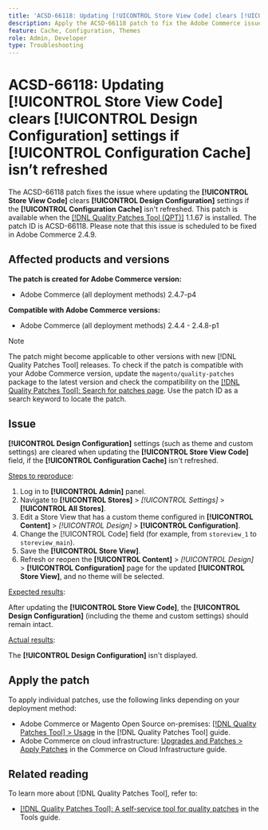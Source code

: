 ```yaml
---
title: 'ACSD-66118: Updating [!UICONTROL Store View Code] clears [!UICONTROL Design Configuration] settings if [!UICONTROL Configuration Cache] isn’t refreshed'
description: Apply the ACSD-66118 patch to fix the Adobe Commerce issue where updating the [!UICONTROL Store View Code] clears the [!UICONTROL Design Configuration] (theme and custom settings) if the [!UICONTROL Configuration Cache] isn’t properly refreshed.
feature: Cache, Configuration, Themes
role: Admin, Developer
type: Troubleshooting
---
```


# ACSD-66118: Updating **[!UICONTROL Store View Code]** clears **[!UICONTROL Design Configuration]** settings if **[!UICONTROL Configuration Cache]** isn’t refreshed

The ACSD-66118 patch fixes the issue where updating the **[!UICONTROL Store View Code]** clears **[!UICONTROL Design Configuration]** settings if the **[!UICONTROL Configuration Cache]** isn't refreshed. This patch is available when the [[!DNL Quality Patches Tool (QPT)]](/help/tools/quality-patches-tool/quality-patches-tool-to-self-serve-quality-patches.md) 1.1.67 is installed. The patch ID is ACSD-66118. Please note that this issue is scheduled to be fixed in Adobe Commerce 2.4.9.

## Affected products and versions

**The patch is created for Adobe Commerce version:**

* Adobe Commerce (all deployment methods) 2.4.7-p4

**Compatible with Adobe Commerce versions:**

* Adobe Commerce (all deployment methods) 2.4.4 - 2.4.8-p1

>[!NOTE]
>
>The patch might become applicable to other versions with new [!DNL Quality Patches Tool] releases. To check if the patch is compatible with your Adobe Commerce version, update the `magento/quality-patches` package to the latest version and check the compatibility on the [[!DNL Quality Patches Tool]: Search for patches page](https://experienceleague.adobe.com/tools/commerce-quality-patches/index.html). Use the patch ID as a search keyword to locate the patch.

## Issue

**[!UICONTROL Design Configuration]** settings (such as theme and custom settings) are cleared when updating the **[!UICONTROL Store View Code]** field, if the **[!UICONTROL Configuration Cache]** isn't refreshed.

<u>Steps to reproduce</u>:

1. Log in to **[!UICONTROL Admin]** panel.
2. Navigate to **[!UICONTROL Stores]** > *[!UICONTROL Settings]* > **[!UICONTROL All Stores]**.
3. Edit a Store View that has a custom theme configured in **[!UICONTROL Content]** > *[!UICONTROL Design]* > **[!UICONTROL Configuration]**.
4. Change the [!UICONTROL Code] field (for example, from `storeview_1` to `storeview_main`).
5. Save the **[!UICONTROL Store View]**.
6. Refresh or reopen the **[!UICONTROL Content]** > *[!UICONTROL Design]* > **[!UICONTROL Configuration]** page for the updated **[!UICONTROL Store View]**, and no theme will be selected.

<u>Expected results</u>:

After updating the **[!UICONTROL Store View Code]**, the **[!UICONTROL Design Configuration]** (including the theme and custom settings) should remain intact.

<u>Actual results</u>:

The **[!UICONTROL Design Configuration]** isn't displayed.

## Apply the patch

To apply individual patches, use the following links depending on your deployment method:

* Adobe Commerce or Magento Open Source on-premises: [[!DNL Quality Patches Tool] > Usage](/help/tools/quality-patches-tool/usage.md) in the [!DNL Quality Patches Tool] guide.
* Adobe Commerce on cloud infrastructure: [Upgrades and Patches > Apply Patches](https://experienceleague.adobe.com/docs/commerce-cloud-service/user-guide/develop/upgrade/apply-patches.html) in the Commerce on Cloud Infrastructure guide.

## Related reading

To learn more about [!DNL Quality Patches Tool], refer to:

* [[!DNL Quality Patches Tool]: A self-service tool for quality patches](/help/tools/quality-patches-tool/quality-patches-tool-to-self-serve-quality-patches.md) in the Tools guide.
